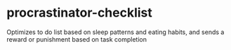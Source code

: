# procrastinator-checklist
Optimizes to do list based on sleep patterns and eating habits, and sends a reward or punishment based on task completion
